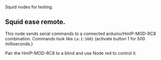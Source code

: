 Squid nodes for testing.

## Squid ease remote.

This node sends serial commands to a connected arduino/HmIP-MOD-RC8 combination.
Commands look like `{a:1:500}` (activate button 1 for 500 milliseconds.) 

Pair the HmIP-MOD-RC8 to a blind and use Node red to control it.
